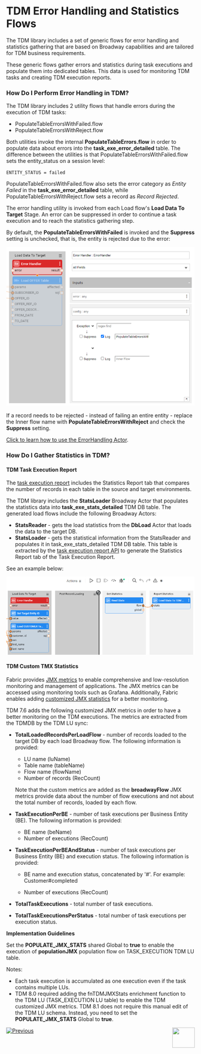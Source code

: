 # TDM Error Handling and Statistics Flows

The TDM library includes a set of generic flows for error handling and statistics gathering that are based on Broadway capabilities and are tailored for TDM business requirements. 

These generic flows gather errors and statistics during task executions and populate them into dedicated tables. This data is used for monitoring TDM tasks and creating TDM execution reports.

### How Do I Perform Error Handling in TDM?

The TDM library includes 2 utility flows that handle errors during the execution of TDM tasks:

* PopulateTableErrorsWithFailed.flow
* PopulateTableErrorsWithReject.flow

Both utilities invoke the internal **PopulateTableErrors.flow** in order to populate data about errors into the **task_exe_error_detailed** table. The difference between the utilities is that PopulateTableErrorsWithFailed.flow sets the entity_status on a session level:

~~~
ENTITY_STATUS = failed 
~~~

PopulateTableErrorsWithFailed.flow also sets the error category as *Entity Failed* in the **task_exe_error_detailed** table, while PopulateTableErrorsWithReject.flow sets a record as *Record Rejected*.

The error handling utility is invoked from each Load flow's **Load Data To Target** Stage. An error can be suppressed in order to continue a task execution and to reach the statistics gathering step.

By default, the **PopulateTableErrorsWithFailed** is invoked and the **Suppress** setting is unchecked, that is, the entity is rejected due to the error:

![image](images/12_tdm_err_stat_01.PNG)

 If a record needs to be rejected - instead of failing an entire entity - replace the Inner flow name with **PopulateTableErrorsWithReject** and check the **Suppress** setting. 

[Click to learn how to use the ErrorHandling Actor](/articles/19_Broadway/actors/06_error_handling_actors.md#how-do-i-use-the-errorhandler-actor).

### How Do I Gather Statistics in TDM?

#### TDM Task Execution Report

The [task execution report](/articles/TDM/tdm_gui/27_task_execution_history.md#generating-a-task-execution-summary-report) includes the Statistics Report tab that compares the number of records in each table in the source and target environments.  

The TDM library includes the **StatsLoader** Broadway Actor that populates the statistics data into **task_exe_stats_detailed** TDM DB table. The generated load flows include the following Broadway Actors:

- **StatsReader** - gets the load statistics from the **DbLoad** Actor that loads the data to the target DB. 
- **StatsLoader** - gets the statistical information from the StatsReader and populates it in task_exe_stats_detailed TDM DB table. This table is extracted by the [task execution report API](/articles/TDM/tdm_gui/TDM_Task_Execution_Flows_APIs/07_get_task_execution_reports_APIs.md#get-task-execution-summary-report) to generate the Statistics Report tab of the Task Execution Report. 

See an example below:

![image](images/12_tdm_err_stat_02.PNG)



#### TDM Custom TMX Statistics

Fabric provides [JMX metrics](/articles/34_JMX_statistics/01_JMX_overview.md) to enable comprehensive and low-resolution monitoring and management of applications. The JMX metrics can be accessed using monitoring tools such as Grafana. Additionally, Fabric enables adding [customized JMX statistics](/articles/34_JMX_statistics/03_JMX_custom.md) for a better monitoring. 

TDM 7.6 adds the following customized JMX metrics in order to have a better monitoring on the TDM executions. The metrics are extracted from the TDMDB by the TDM LU sync: 

- **TotalLoadedRecordsPerLoadFlow** - number of records loaded to the target DB by each load Broadway flow. The following information is provided:

  - LU name (luName)
  - Table name (tableName)
  - Flow name (flowName)
  - Number of records (RecCount)

  Note that the custom metrics are added as the **broadwayFlow** JMX metrics provide data about the number of flow executions and not about the total number of records, loaded by each flow. 

- **TaskExecutionPerBE** - number of task executions per Business Entity (BE). The following information is provided:

  - BE name (beName)
  - Number of executions (RecCount)

- **TaskExecutionPerBEAndStatus** - number of task executions per Business Entity (BE) and execution status. The following information is provided:

  - BE name and execution status, concatenated by '#'. For example: Customer#completed

  - Number of executions (RecCount)

- **TotalTaskExecutions** - total number of task executions. 

- **TotalTaskExecutionsPerStatus** - total number of task executions per execution status.

**Implementation Guidelines** 

Set the **POPULATE_JMX_STATS** shared Global to **true** to enable the execution of **populationJMX** population flow on TASK_EXECUTION TDM LU table.

Notes:

- Each task execution is accumulated as one execution even if the task contains multiple LUs.
- TDM 8.0 required adding the fnTDMJMXStats enrichment function to the TDM LU (TASK_EXECUTION LU table) to enable the TDM customized JMX metrics. TDM 8.1 does not require this manual edit of the TDM LU schema. Instead, you need to set the **POPULATE_JMX_STATS** Global to **true**. 

[![Previous](/articles/images/Previous.png)](11_tdm_implementation_using_generic_flows.md)[<img align="right" width="60" height="54" src="/articles/images/Next.png">](13_tdm_implementation_supporting_different_product_versions.md)
